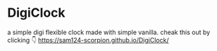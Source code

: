 # DigiClock
a simple digi flexible clock made with simple vanilla.
cheak this out by clicking 👇 
https://sam124-scorpion.github.io/DigiClock/